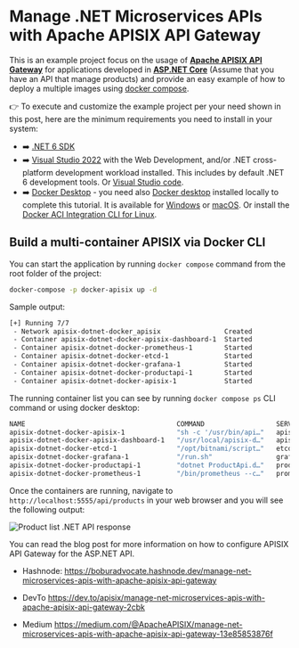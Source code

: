 # Manage .NET Microservices APIs with Apache APISIX API Gateway

This is an example project focus on the usage of [**Apache APISIX API Gateway**](https://apisix.apache.org/) 
for applications developed in **[ASP.NET Core](https://docs.microsoft.com/en-us/aspnet/core/?view=aspnetcore-6.0)** (Assume that you have an API that manage products) 
and provide an easy example of how to deploy a multiple images using [docker compose](https://docs.docker.com/compose/).

👉 To execute and customize the example project per your need shown in this post, here are the minimum requirements you need to install in your system:

- ➡️ [.NET 6 SDK](https://dotnet.microsoft.com/en-us/download)
- ➡️ [Visual Studio 2022](https://visualstudio.microsoft.com/downloads/) with the Web Development, and/or .NET cross-platform development workload installed. This includes by default .NET 6 development tools. Or [Visual Studio code](https://code.visualstudio.com/). 
- ➡️ [Docker Desktop](https://docs.docker.com/desktop/windows/install/) - you need also [Docker desktop](https://www.docker.com/products/docker-desktop/) installed locally to complete this tutorial. It is available for [Windows](https://desktop.docker.com/win/edge/Docker%20Desktop%20Installer.exe) or [macOS](https://desktop.docker.com/mac/edge/Docker.dmg). 
Or install the [Docker ACI Integration CLI for Linux](https://docs.docker.com/engine/context/aci-integration/#install-the-docker-aci-integration-cli-on-linux).

## Build a multi-container APISIX via Docker CLI

You can start the application by running `docker compose` command from the root folder of the project:

``` bash
docker-compose -p docker-apisix up -d
```

Sample output:

``` bash
[+] Running 7/7
 - Network apisix-dotnet-docker_apisix                Created                                                              0.0s
 - Container apisix-dotnet-docker-apisix-dashboard-1  Started                                                              1.2s
 - Container apisix-dotnet-docker-prometheus-1        Started                                                              0.7s
 - Container apisix-dotnet-docker-etcd-1              Started                                                              0.9s
 - Container apisix-dotnet-docker-grafana-1           Started                                                              1.2s
 - Container apisix-dotnet-docker-productapi-1        Started                                                              0.7s
 - Container apisix-dotnet-docker-apisix-1            Started                                                              2.0s
```

The running container list you can see by running `docker compose ps` CLI command or using docker desktop:


``` bash
NAME                                      COMMAND                  SERVICE             STATUS              PORTS
apisix-dotnet-docker-apisix-1             "sh -c '/usr/bin/api…"   apisix              running             0.0.0.0:9080->9080/tcp, 0.0.0.0:9091-9092->9091-9092/tcp, 0.0.0.0:9443->9443/tcp
apisix-dotnet-docker-apisix-dashboard-1   "/usr/local/apisix-d…"   apisix-dashboard    running             0.0.0.0:9000->9000/tcp
apisix-dotnet-docker-etcd-1               "/opt/bitnami/script…"   etcd                running             0.0.0.0:12379->2379/tcp
apisix-dotnet-docker-grafana-1            "/run.sh"                grafana             running             0.0.0.0:3000->3000/tcp
apisix-dotnet-docker-productapi-1         "dotnet ProductApi.d…"   productapi          running             0.0.0.0:5555->80/tcp
apisix-dotnet-docker-prometheus-1         "/bin/prometheus --c…"   prometheus          running             0.0.0.0:9090->9090/tcp
```
Once the containers are running, navigate to `http://localhost:5555/api/products` in your web browser and you will see the following output:

![Product list .NET API response](https://dev-to-uploads.s3.amazonaws.com/uploads/articles/arxo86mr9emolgfl25ut.png)

You can read the blog post for more information on how to configure APISIX API Gateway for the ASP.NET API.

- Hashnode:
https://boburadvocate.hashnode.dev/manage-net-microservices-apis-with-apache-apisix-api-gateway

- DevTo
https://dev.to/apisix/manage-net-microservices-apis-with-apache-apisix-api-gateway-2cbk

- Medium
https://medium.com/@ApacheAPISIX/manage-net-microservices-apis-with-apache-apisix-api-gateway-13e85853876f
